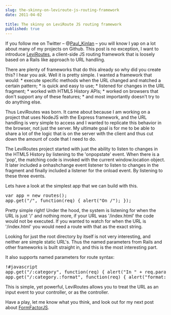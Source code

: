 ```yaml
---
slug: the-skinny-on-leviroute-js-routing-framework
date: 2011-04-02
 
title: The skinny on LeviRoute JS routing framework
published: true
---
```

<p>If you follow me on Twitter &ndash; @<a href="http://twitter.com/paul_kinlan">Paul_Kinlan</a>
&ndash; you will know I yap on a lot about many of my projects on Github.  This
post is no exception, I want to introduce <a href="https://github.com/PaulKinlan/leviroutes">LeviRoutes</a>, a client-side JS routing
framework that is loosely based on a Rails like approach to URL handling.</p>

<p>There are plenty of frameworks that do this already so why did you create
this? I hear you ask.  Well it is pretty simple. I wanted a framework that
would:
 *  execute specific methods when the URL changed and matched a certain
pattern;
 *  is quick and easy to use;
 *  listened for changes in the URL fragment;
 *  worked with HTML5 History APIs;
 *  worked on browsers that don't support any of these features;
 *  and most importantly doesn't try to do anything else.</p>

<p>Thus LeviRoutes was born.  It came about because I am working on a project
that uses NodeJS with the Express framework, and the URL handling is very
simple to access and I wanted to replicate this behavior in the browser, not
just the server.  My ultimate goal is for me to be able to share a lot of
the logic that is on the server with the client and thus cut down the amount
of code that I need to do.</p>

<p>The LeviRoutes project started with juat the ability to listen to changes in
the HTML5 History by listening to the 'onpopstate' event.  When there is a
'pop', the matching code is invoked with the current window.location object.
 It later included a onhashchange event listener to listen to changes in
the fragment and finally included a listener for the onload event.  By
listening to these three events.</p>

<p>Lets have a look at the simplest app that we can build with this.</p>

<div class="CodeRay">
  <div class="code"><pre><span class="kw">var</span> app = <span class="kw">new</span> routes();
app.get(<span class="s"><span class="dl">&quot;</span><span class="k">/</span><span class="dl">&quot;</span></span>, <span class="kw">function</span>(req) { alert(<span class="s"><span class="dl">&quot;</span><span class="k">On /</span><span class="dl">&quot;</span></span>); });</pre></div>
</div>


<p>Pretty simple right!  Under the hood, the system is listening for when the
URL is just '/' and nothing more, if your URL was '/index.html' the code
would not be executed.  If you wanted to watch for when the URL is
'/index.html' you would need a route with that as the exact string.</p>

<p>Looking for just the root directory by itself is not very interesting, and
neither are simple static URL's.  Thus the named parameters from Rails and
other frameworks is built straight in, and this is the most interesting
part.</p>

<p>It also supports named parameters for route syntax:</p>

<div class="CodeRay">
  <div class="code"><pre>!#javascript
app.get(&quot;/:category&quot;, function(req) { alert(&quot;In &quot; + req.params.category); });
app.get(&quot;/:category.:format&quot;, function(req) { alert(&quot;format: &quot; + req.params.format); });</pre></div>
</div>


<p>This is simple, yet powerful, LeviRoutes allows you to treat the URL as an
input event to your controller, or as the controller.</p>

<p>Have a play, let me know what you think, and look out for my next post about
<a href="https://github.com/PaulKinlan/formfactor">FormFactorJS</a>.</p>

